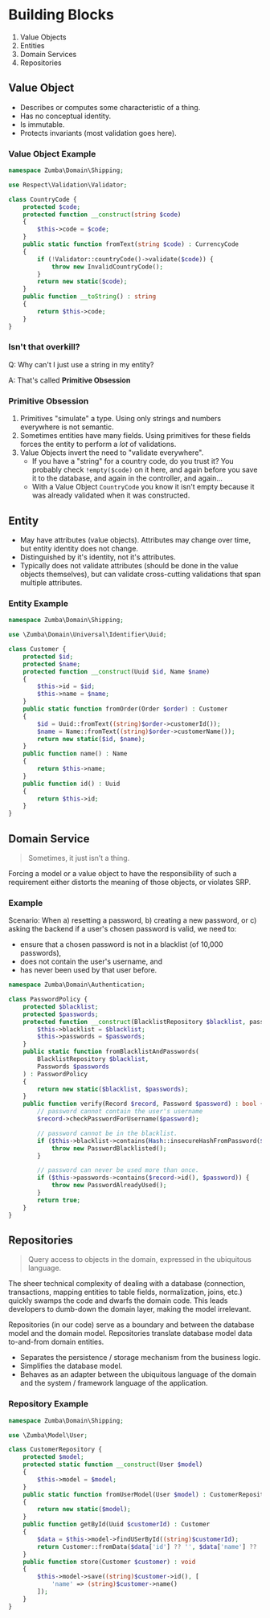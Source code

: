 # Building Blocks

1. Value Objects
2. Entities
3. Domain Services
4. Repositories

## Value Object

* Describes or computes some characteristic of a thing.
* Has no conceptual identity.
* Is immutable.
* Protects invariants (most validation goes here).

### Value Object Example

```php
namespace Zumba\Domain\Shipping;

use Respect\Validation\Validator;

class CountryCode {
    protected $code;
    protected function __construct(string $code)
    {
        $this->code = $code;
    }
    public static function fromText(string $code) : CurrencyCode
    {
        if (!Validator::countryCode()->validate($code)) {
            throw new InvalidCountryCode();
        }
        return new static($code);
    }
    public function __toString() : string
    {
        return $this->code;
    }
}
```

### Isn't that overkill?

Q: Why can't I just use a string in my entity?

A: That's called **Primitive Obsession**

### Primitive Obsession

1. Primitives "simulate" a type.  Using only strings and numbers everywhere is not semantic.
2. Sometimes entities have many fields.  Using primitives for these fields forces the entity to perform a *lot* of validations.
3. Value Objects invert the need to "validate everywhere".
   * If you have a "string" for a country code, do you trust it?  You probably check `!empty($code)` on it here, and again before you save it to the database, and again in the controller, and again...
   * With a Value Object `CountryCode` you know it isn't empty because it was already validated when it was constructed.

## Entity

* May have attributes (value objects).  Attributes may change over time, but entity identity does not change.
* Distinguished by it's identity, not it's attributes.
* Typically does not validate attributes (should be done in the value objects themselves), but can validate cross-cutting validations that span multiple attributes.


### Entity Example

```php
namespace Zumba\Domain\Shipping;

use \Zumba\Domain\Universal\Identifier\Uuid;

class Customer {
    protected $id;
    protected $name;
    protected function __construct(Uuid $id, Name $name)
    {
        $this->id = $id;
        $this->name = $name;
    }
    public static function fromOrder(Order $order) : Customer
    {
        $id = Uuid::fromText((string)$order->customerId());
        $name = Name::fromText((string)$order->customerName());
        return new static($id, $name);
    }
    public function name() : Name
    {
        return $this->name;
    }
    public function id() : Uuid
    {
        return $this->id;
    }
}
```

## Domain Service

> Sometimes, it just isn’t a thing.

Forcing a model or a value object to have the responsibility of such a requirement either distorts the meaning of those objects, or violates SRP.

### Example

Scenario:  When a) resetting a password, b) creating a new password, or c) asking the backend if a user's chosen password is valid, we need to:

* ensure that a chosen password is not in a blacklist (of 10,000 passwords),
* does not contain the user's username, and
* has never been used by that user before.

```php
namespace Zumba\Domain\Authentication;

class PasswordPolicy {
	protected $blacklist;
	protected $passwords;
	protected function __construct(BlacklistRepository $blacklist, passwords $passwords) {
		$this->blacklist = $blacklist;
		$this->passwords = $passwords;
	}
	public static function fromBlacklistAndPasswords(
        BlacklistRepository $blacklist,
		Passwords $passwords
	) : PasswordPolicy
    {
		return new static($blacklist, $passwords);
	}
	public function verify(Record $record, Password $password) : bool {
		// password cannot contain the user's username
		$record->checkPasswordForUsername($password);

		// password cannot be in the blacklist.
		if ($this->blacklist->contains(Hash::insecureHashFromPassword($password))) {
			throw new PasswordBlacklisted();
		}

		// password can never be used more than once.
		if ($this->passwords->contains($record->id(), $password)) {
			throw new PasswordAlreadyUsed();
		}
		return true;
	}
}
```

## Repositories

> Query access to objects in the domain, expressed in the ubiquitous language.

The sheer technical complexity of dealing with a database (connection, transactions, mapping entities to table fields, normalization, joins, etc.) quickly swamps the code and dwarfs the domain code.  This leads developers to dumb-down the domain layer, making the model irrelevant.

Repositories (in our code) serve as a boundary and between the database model and the domain model.  Repositories translate database model data to-and-from domain entities.

* Separates the persistence / storage mechanism from the business logic.
* Simplifies the database model.
* Behaves as an adapter between the ubiquitous language of the domain and the system / framework language of the application.

### Repository Example

```php
namespace Zumba\Domain\Shipping;

use \Zumba\Model\User;

class CustomerRepository {
    protected $model;
    protected static function __construct(User $model)
    {
        $this->model = $model;
    }
    public static function fromUserModel(User $model) : CustomerRepository
    {
        return new static($model);
    }
    public function getById(Uuid $customerId) : Customer
    {
        $data = $this->model->findUSerById((string)$customerId);
        return Customer::fromData($data['id'] ?? '', $data['name'] ?? '');
    }
    public function store(Customer $customer) : void
    {
        $this->model->save((string)$customer->id(), [
            'name' => (string)$customer->name()
        ]);
    }
}
```